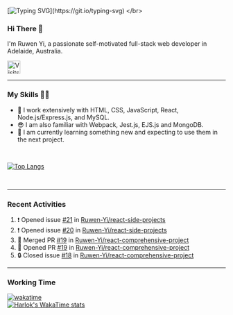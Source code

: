 [![Typing SVG](https://readme-typing-svg.demolab.com?font=Fira+Code&weight=800&duration=4000&pause=5000&vCenter=true&multiline=true&random=false&width=500&height=30&lines=A+DAY+WITHOUT+LEARNING+IS+A+DAY+WASTED.)](https://git.io/typing-svg)
</br>
### Hi There 👋
I'm Ruwen Yi, a passionate self-motivated full-stack web developer in Adelaide, Australia. 
<!-- visitors
<a href="https://visits.dashroshan.com"><img src="https://visits.dashroshan.com/oLlahjarpvnLEU1K3paC?label=VISITS&shadow=1&shadowOpacity=30&swap=0&labelBGColor=484848&countBGColor=2574EA&labelTextColor=FFFFFF&countTextColor=FFFFFF" alt="Visits Counter Badge" height=30px/></a>
-->

<a href="https://visits.dashroshan.com"><img src="https://visits.dashroshan.com/oLlahjarpvnLEU1K3paC?label=VISITS&shadow=1&shadowOpacity=30&swap=0&labelBGColor=484848&countBGColor=2574EA&labelTextColor=FFFFFF&countTextColor=FFFFFF" alt="Visits Counter Badge" height=30px/></a>

---
### My Skills 💪🏼
- 🔭 I work extensively with HTML, CSS, JavaScript, React, Node.js/Express.js, and MySQL.
- 😎 I am also familiar with Webpack, Jest.js, EJS.js and MongoDB.
- 🌱 I am currently learning something new and expecting to use them in the next project.

</br>

[![Top Langs](https://github-readme-stats.vercel.app/api/top-langs/?username=Ruwen-Yi&layout=donut)](https://github.com/Ruwen-Yi/github-readme-stats)

</br>

---
### Recent Activities
<!--START_SECTION:activity-->
1. ❗ Opened issue [#21](https://github.com/Ruwen-Yi/react-side-projects/issues/21) in [Ruwen-Yi/react-side-projects](https://github.com/Ruwen-Yi/react-side-projects)
2. ❗ Opened issue [#20](https://github.com/Ruwen-Yi/react-side-projects/issues/20) in [Ruwen-Yi/react-side-projects](https://github.com/Ruwen-Yi/react-side-projects)
3. 🎉 Merged PR [#19](https://github.com/Ruwen-Yi/react-comprehensive-project/pull/19) in [Ruwen-Yi/react-comprehensive-project](https://github.com/Ruwen-Yi/react-comprehensive-project)
4. 💪 Opened PR [#19](https://github.com/Ruwen-Yi/react-comprehensive-project/pull/19) in [Ruwen-Yi/react-comprehensive-project](https://github.com/Ruwen-Yi/react-comprehensive-project)
5. 🔒 Closed issue [#18](https://github.com/Ruwen-Yi/react-comprehensive-project/issues/18) in [Ruwen-Yi/react-comprehensive-project](https://github.com/Ruwen-Yi/react-comprehensive-project)
<!--END_SECTION:activity-->

---
### Working Time
[![wakatime](https://wakatime.com/badge/user/018bad4e-ca4a-4e4e-8c3c-f945f885d9f1.svg)](https://wakatime.com/@018bad4e-ca4a-4e4e-8c3c-f945f885d9f1)
</br>
[![Harlok's WakaTime stats](https://github-readme-stats.vercel.app/api/wakatime?username=Ruwen)](https://github.com/Ruwen-Yi/github-readme-stats)

<!--
![Anurag's GitHub stats](https://github-readme-stats.vercel.app/api?username=Ruwen-Yi&hide=stars,contribs)
[![wakatime](https://wakatime.com/badge/user/018bad4e-ca4a-4e4e-8c3c-f945f885d9f1.svg)](https://wakatime.com/@018bad4e-ca4a-4e4e-8c3c-f945f885d9f1)
[![Harlok's WakaTime stats](https://github-readme-stats.vercel.app/api/wakatime?username=Ruwen)](https://github.com/Ruwen-Yi/github-readme-stats)

**Ruwen-Yi/Ruwen-Yi** is a ✨ _special_ ✨ repository because its `README.md` (this file) appears on your GitHub profile.

Here are some ideas to get you started:

- 🔭 I’m currently working on ...
- 🌱 I’m currently learning ...
- 👯 I’m looking to collaborate on ...
- 🤔 I’m looking for help with ...
- 💬 Ask me about ...
- 📫 How to reach me: ...
- 😄 Pronouns: ...
- ⚡ Fun fact: ...
-->
